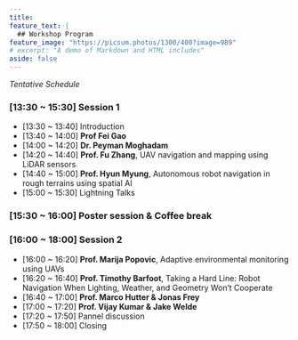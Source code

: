 ```yaml
---
title:
feature_text: | 
  ## Workshop Program
feature_image: "https://picsum.photos/1300/400?image=989"
# excerpt: "A demo of Markdown and HTML includes"
aside: false
---
```

*Tentative Schedule*
### [13:30 ~ 15:30] Session 1
- [13:30 ~ 13:40] Introduction
- [13:40 ~ 14:00] **Prof Fei Gao**
- [14:00 ~ 14:20] **Dr. Peyman Moghadam**
- [14:20 ~ 14:40] **Prof. Fu Zhang**, UAV navigation and mapping using LiDAR sensors
- [14:40 ~ 15:00] **Prof. Hyun Myung**, Autonomous robot navigation in rough terrains using spatial AI
- [15:00 ~ 15:30] Lightning Talks

### [15:30 ~ 16:00] Poster session & Coffee break

### [16:00 ~ 18:00] Session 2
- [16:00 ~ 16:20] **Prof. Marija Popovic**, Adaptive environmental monitoring using UAVs
- [16:20 ~ 16:40] **Prof. Timothy Barfoot**, Taking a Hard Line:  Robot Navigation When Lighting, Weather, and Geometry Won’t Cooperate
- [16:40 ~ 17:00] **Prof. Marco Hutter & Jonas Frey**
- [17:00 ~ 17:20] **Prof. Vijay Kumar & Jake Welde**
- [17:20 ~ 17:50] Pannel discussion
- [17:50 ~ 18:00] Closing